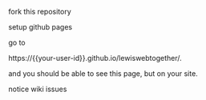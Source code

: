 fork this repository




setup github pages





go to 

https://{{your-user-id}}.github.io/lewiswebtogether/.

and you should be able to see this page, but on your site.


notice wiki issues
